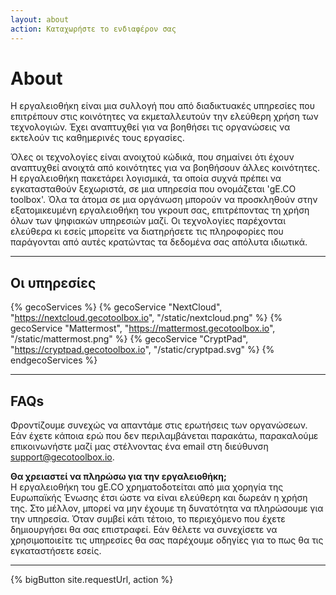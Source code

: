 ```yaml
---
layout: about
action: Καταχωρήστε το ενδιαφέρον σας
---
```


# About

Η εργαλειοθήκη είναι μια συλλογή που από διαδικτυακές υπηρεσίες που επιτρέπουν στις κοινότητες να εκμεταλλευτούν την ελεύθερη χρήση των τεχνολογιών. Έχει αναπτυχθεί για να βοηθήσει τις οργανώσεις να εκτελούν τις καθημερινές τους εργασίες.

Όλες οι τεχνολογίες είναι ανοιχτού κώδικά, που σημαίνει ότι έχουν αναπτυχθεί ανοιχτά από κοινότητες για να βοηθήσουν άλλες κοινότητες. Η εργαλειοθήκη πακετάρει λογισμικά, τα οποία συχνά πρέπει να εγκατασταθούν ξεχωριστά, σε μια υπηρεσία που ονομάζεται 'gE.CO toolbox'. Όλα τα άτομα σε μια οργάνωση μπορούν να προσκληθούν στην εξατομικευμένη εργαλειοθήκη του γκρουπ σας, επιτρέποντας τη χρήση όλων των ψηφιακών υπηρεσιών μαζί. Οι τεχνολογίες παρέχονται ελεύθερα κι εσείς μπορείτε να διατηρήσετε τις πληροφορίες που παράγονται από αυτές κρατώντας τα δεδομένα σας απόλυτα ιδιωτικά.

<hr>

## Οι υπηρεσίες

{% gecoServices %}
{% gecoService "NextCloud", "https://nextcloud.gecotoolbox.io", "/static/nextcloud.png" %}
{% gecoService "Mattermost", "https://mattermost.gecotoolbox.io", "/static/mattermost.png" %}
{% gecoService "CryptPad", "https://cryptpad.gecotoolbox.io", "/static/cryptpad.svg" %}
{% endgecoServices %}

<hr>

## FAQs

Φροντίζουμε συνεχώς να απαντάμε στις ερωτήσεις των οργανώσεων. Εάν έχετε κάποια ερώ που δεν περιλαμβάνεται παρακάτω, παρακαλούμε επικοινωνήστε μαζί μας στέλνοντας ένα email στη διεύθυνση
[support@gecotoolbox.io](mailto:support@gecotoolbox.io).

**Θα χρειαστεί να πληρώσω για την εργαλειοθήκη;**<br>
Η εργαλειοθήκη του gE.CO χρηματοδοτείται από μια χορηγία της Ευρωπαϊκής Ένωσης έτσι ώστε να είναι ελεύθερη και δωρεάν η χρήση της. Στο μέλλον, μπορεί να μην έχουμε τη δυνατότητα να πληρώσουμε για την υπηρεσία. Όταν συμβεί κάτι τέτοιο, το περιεχόμενο που έχετε δημιουργήσει θα σας επιστραφεί. Εάν θέλετε να συνεχίσετε να χρησιμοποιείτε τις υπηρεσίες θα σας παρέχουμε οδηγίες για το πως θα τις εγκαταστήσετε εσείς.

---

{% bigButton site.requestUrl, action %}
